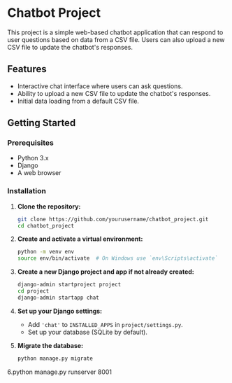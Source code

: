 # Chatbot Project

This project is a simple web-based chatbot application that can respond to user questions based on data from a CSV file. Users can also upload a new CSV file to update the chatbot's responses.

## Features

- Interactive chat interface where users can ask questions.
- Ability to upload a new CSV file to update the chatbot's responses.
- Initial data loading from a default CSV file.

## Getting Started

### Prerequisites

- Python 3.x
- Django
- A web browser

### Installation

1. **Clone the repository:**

    ```bash
    git clone https://github.com/yourusername/chatbot_project.git
    cd chatbot_project
    ```

2. **Create and activate a virtual environment:**

    ```bash
    python -m venv env
    source env/bin/activate  # On Windows use `env\Scripts\activate`
    ```

  

3. **Create a new Django project and app if not already created:**

    ```bash
    django-admin startproject project
    cd project
    django-admin startapp chat
    ```

4. **Set up your Django settings:**

    - Add `'chat'` to `INSTALLED_APPS` in `project/settings.py`.
    - Set up your database (SQLite by default).

5. **Migrate the database:**

    ```bash
    python manage.py migrate
    ```
6.python manage.py runserver 8001
